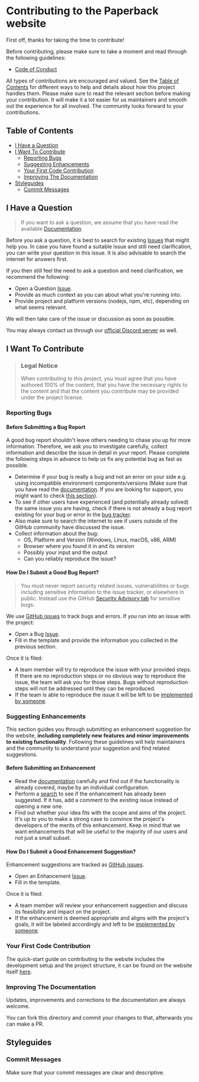 # Contributing to the Paperback website <!-- omit in toc -->

First off, thanks for taking the time to contribute!

Before contributing, please make sure to take a moment and read through the following guidelines:

- [Code of Conduct](CODE_OF_CONDUCT.md)

All types of contributions are encouraged and valued. See the [Table of Contents](#table-of-contents) for different ways to help and details about how this project handles them. Please make sure to read the relevant section before making your contribution. It will make it a lot easier for us maintainers and smooth out the experience for all involved. The community looks forward to your contributions.

## Table of Contents <!-- omit in toc -->

- [I Have a Question](#i-have-a-question)
- [I Want To Contribute](#i-want-to-contribute)
  - [Reporting Bugs](#reporting-bugs)
  - [Suggesting Enhancements](#suggesting-enhancements)
  - [Your First Code Contribution](#your-first-code-contribution)
  - [Improving The Documentation](#improving-the-documentation)
- [Styleguides](#styleguides)
  - [Commit Messages](#commit-messages)

## I Have a Question

> If you want to ask a question, we assume that you have read the available [Documentation](https://paperback.moe/contributing/website).

Before you ask a question, it is best to search for existing [Issues](https://github.com/Paperback-iOS/website/issues?q=label%3Aquestion) that might help you. In case you have found a suitable issue and still need clarification, you can write your question in this issue. It is also advisable to search the internet for answers first.

If you then still feel the need to ask a question and need clarification, we recommend the following:

- Open a Question [Issue](https://github.com/Paperback-iOS/website/issues/new?template=question).
- Provide as much context as you can about what you're running into.
- Provide project and platform versions (nodejs, npm, etc), depending on what seems relevant.

We will then take care of the issue or discussion as soon as possible.

You may always contact us through our [official Discord server](https://discord.paperback.moe) as well.

## I Want To Contribute

> ### Legal Notice
>
> When contributing to this project, you must agree that you have authored 100% of the content, that you have the necessary rights to the content and that the content you contribute may be provided under the project license.

### Reporting Bugs

#### Before Submitting a Bug Report <!-- omit in toc -->

A good bug report shouldn't leave others needing to chase you up for more information. Therefore, we ask you to investigate carefully, collect information and describe the issue in detail in your report. Please complete the following steps in advance to help us fix any potential bug as fast as possible.

- Determine if your bug is really a bug and not an error on your side e.g. using incompatible environment components/versions (Make sure that you have read the [documentation](https://paperback.moe/contributing/website). If you are looking for support, you might want to check [this section](#i-have-a-question)).
- To see if other users have experienced (and potentially already solved) the same issue you are having, check if there is not already a bug report existing for your bug or error in the [bug tracker](https://github.com/Paperback-iOS/website/issues?q=label%3Abug).
- Also make sure to search the internet to see if users outside of the GitHub community have discussed the issue.
- Collect information about the bug:
  - OS, Platform and Version (Windows, Linux, macOS, x86, ARM)
  - Browser where you found it in and its version
  - Possibly your input and the output
  - Can you reliably reproduce the issue?

#### How Do I Submit a Good Bug Report? <!-- omit in toc -->

> You must never report security related issues, vulnerabilities or bugs including sensitive information to the issue tracker, or elsewhere in public. Instead use the GitHub [Security Advisory tab](https://github.com/Paperback-iOS/website/security/advisories) for sensitive bugs.

We use [GitHub issues](https://github.com/Paperback-iOS/website/issues) to track bugs and errors. If you run into an issue with the project:

- Open a Bug [Issue](https://github.com/Paperback-iOS/website/issues/new?template=bug).
- Fill in the template and provide the information you collected in the previous section.

Once it is filed:

- A team member will try to reproduce the issue with your provided steps. If there are no reproduction steps or no obvious way to reproduce the issue, the team will ask you for those steps. Bugs without reproduction steps will not be addressed until they can be reproduced.
- If the team is able to reproduce the issue it will be left to be [implemented by someone](#your-first-code-contribution).

### Suggesting Enhancements

This section guides you through submitting an enhancement suggestion for the website, **including completely new features and minor improvements to existing functionality**. Following these guidelines will help maintainers and the community to understand your suggestion and find related suggestions.

#### Before Submitting an Enhancement <!-- omit in toc -->

- Read the [documentation](https://paperback.moe/contributing/website) carefully and find out if the functionality is already covered, maybe by an individual configuration.
- Perform a [search](https://github.com/Paperback-iOS/website/issues?q=label%3Aenhancement) to see if the enhancement has already been suggested. If it has, add a comment to the existing issue instead of opening a new one.
- Find out whether your idea fits with the scope and aims of the project. It's up to you to make a strong case to convince the project's developers of the merits of this enhancement. Keep in mind that we want enhancements that will be useful to the majority of our users and not just a small subset.

#### How Do I Submit a Good Enhancement Suggestion? <!-- omit in toc -->

Enhancement suggestions are tracked as [GitHub issues](https://github.com/Paperback-iOS/website/issues).

- Open an Enhancement [Issue](https://github.com/Paperback-iOS/website/issues/new?template=enhancement).
- Fill in the template.

Once it is filed:

- A team member will review your enhancement suggestion and discuss its feasibility and impact on the project.
- If the enhancement is deemed appropriate and aligns with the project's goals, it will be labeled accordingly and left to be [implemented by someone](#your-first-code-contribution).

### Your First Code Contribution

The quick-start guide on contributing to the website includes the development setup and the project structure, it can be found on the website itself [here](https://paperback.moe/contributing/website/quick-start.md).

### Improving The Documentation

Updates, improvements and corrections to the documentation are always welcome.

You can fork this directory and commit your changes to that, afterwards you can make a PR.

## Styleguides

### Commit Messages

Make sure that your commit messages are clear and descriptive.
